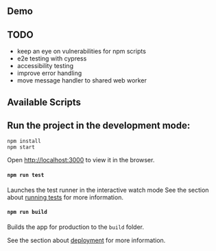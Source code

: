 ## Demo



## TODO

- keep an eye on vulnerabilities for npm scripts
- e2e testing with cypress
- accessibility testing
- improve error handling
- move message handler to shared web worker

## Available Scripts

## Run the project in the development mode:

```
npm install
npm start
```

Open [http://localhost:3000](http://localhost:3000) to view it in the browser.


#### `npm run test`

Launches the test runner in the interactive watch mode
See the section about [running tests](https://facebook.github.io/create-react-app/docs/running-tests) for more information.

#### `npm run build`

Builds the app for production to the `build` folder.

See the section about [deployment](https://facebook.github.io/create-react-app/docs/deployment) for more information.
